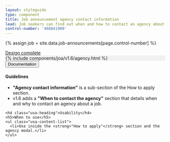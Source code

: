 ```yaml
---
layout: styleguide
type: component
title: Job announcement agency contact information
lead: Job seekers can find out when and how to contact an agency about a job.
control-number: '468841900'
---
```


{% assign job = site.data.job-announcements[page.control-number] %}

<a href="{{ site.baseurl }}/getting-started/#maturity" class="usa-label maturity design_complete">
  Design complete
</a>

<div class="preview" style="background-color: #f1f1f1;">
  {% include components/joa/v1.6/agency.html %}
</div>

<div class="usa-accordion-bordered usa-accordion-docs">
  <button class="usa-button-unstyled usa-accordion-button"
      aria-expanded="true" aria-controls="collapsible-0">
    Documentation
  </button>
  <div id="collapsible-0" aria-hidden="false" class="usa-accordion-content">
    <h4 class="usa-heading">Guidelines</h4>
    <ul class="usa-content-list">
      <li><strong>"Agency contact information"</strong> is a sub-section of the How to apply section.</li>
      <li>v1.6 adds a <strong>"When to contact the agency"</strong> section that details when and why to contact an agency about a job.</li>
    </ul>

    <h4 class="usa-heading">Usability</h4>
    <h5>When to use</h5>
    <ul class="usa-content-list">
      <li>Use inside the <strong>"How to apply"</strong> section and the agency modal.</li>
    </ul>
  </div>
</div>
